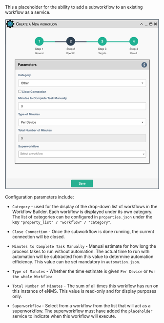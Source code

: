 This a placeholder for the ability to add a subworkflow to an existing
workflow as a service.

![Subworkflow Service](../../_static/automation/service_types/workflow.png)

Configuration parameters include:

- `Category` - used for the display of the drop-down list of workflows in the Workflow Builder.
  Each workflow is displayed under its own category. The list of categories can be configured
  in `properties.json` under the key `"property_list" / "workflow" / "category"`.

- `Close Connection` - Once the subworkflow is done running, the current
  connection will be closed.

- `Minutes to Complete Task Manually` - Manual estimate for how long the process takes to run
  without automation.  The actual time to run with automation will be subtracted from this
  value to determine automation efficiency. This value can be set mandatory in `automation.json`.

- `Type of Minutes` - Whether the time estimate is given `Per Device` or `For the whole Workflow`

- `Total Number of Minutes` - The sum of all times this workflow has run on this instance of eNMS.
  This value is read-only and for display purposes only.
  
- `Superworkflow` - Select from a workflow from the list that will act as a 
  superworkflow.  The superworkflow must have added the `placeholder`
  service to indicate when this workflow will execute.
